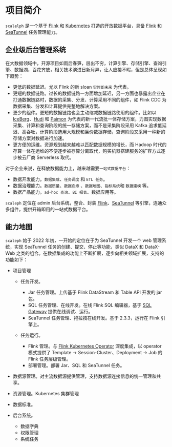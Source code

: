 # 项目简介

`scalelph` 是一个基于 [Flink](https://flink.apache.org/) 和 [Kubernetes](https://kubernetes.io/) 打造的开放数据平台，具备 [Flink](https://flink.apache.org/) 和 [SeaTunnel](https://seatunnel.apache.org/) 任务管理能力。

## 企业级后台管理系统

在大数据领域中，开源项目如雨后春笋，层出不穷，计算引擎、存储引擎、查询引擎、数据湖，百花齐放，相关技术演进日新月异，让人应接不暇，但是总体呈现如下趋势：

- 更低的数据延迟。尤以 Flink 的新 sloan `实时即未来` 为代表。
- 更短的数据链路。过长的数据链路一方面增加延迟，另一方面也暴露出企业在打通数据链路时，数据的采集、分发、计算采用不同的组件，如 Flink CDC 为数据采集、分发和计算提供完整地解决方案。
- 更少的组件。更短的数据链路也会主动缩减数据链路使用的组件。比如以 [IceBerg](https://iceberg.apache.org/)、[Hudi](https://hudi.apache.org/) 和 [Paimon](https://paimon.apache.org/) 为代表的新一代流批一体存储方案，力图实现数据采集、计算和查询阶段的统一存储方案，而不是采集阶段采用 Kafka 追求低延迟、高吞吐，计算阶段选用大规模和廉价数据存储，查询阶段又采用一种新的存储方案对数据进行加速。
- 更方便的运维。资源规划越来越难以匹配数据规模的增长，而 Hadoop 时代的存算一体在运维的不便逐步被存算分离取代，购买机器搭建服务的扩容方式逐步被云厂商 Serverless 取代。

对于企业来说，在释放数据能力上，越来越需要`一站式数据平台`：

- 数据开发能力。`数据集成`、`任务调度` 和 `ETL 任务`。
- 数据治理能力。`数据质量`、`数据血缘` 、`数据地图`、`指标系统`和 `数据建模` 等。
- 数据产品能力。`ad-hoc 查询`、`BI 报表`、数据应用等。

`scaleph` 定位在 admin 后台系统，整合、封装 [Flink](https://flink.apache.org/)、[SeaTunnel](https://seatunnel.apache.org/) 等引擎，连通众多组件，提供开箱即用的一站式数据平台。

## 能力地图

`scaleph` 始于 2022 年初，一开始的定位在于为 SeaTunnel 开发一个 web 管理系统，实现 SeaTunnel 任务的创建、提交、停止等功能，类似 DataX 和 DataX-Web 之类的组合。在数据集成的功能上不断扩展，逐步向相关领域扩展，支持的功能如下：

- 项目管理

  - 任务开发。

    - Jar 任务管理。上传基于 Flink DataStream  和 Table API 开发的 jar 包。
    - SQL 任务管理、在线开发。在线 Flink SQL 编辑器，基于 [SQL Gateway](https://nightlies.apache.org/flink/flink-docs-release-1.18/docs/dev/table/sql-gateway/overview/) 提供在线调试、运行。
    - SeaTunnel 任务管理、拖拉拽在线开发。基于 2.3.3，运行在 Flink 引擎上。

  - 任务运行。
    - Flink 管理。与 [Flink Kubernetes Operator](https://nightlies.apache.org/flink/flink-kubernetes-operator-docs-stable/) 深度集成，以 operator 模式提供了 Template -> Session-Cluster、Deployment -> Job 的 Flink 任务层级管理。 
    - 部署管理。部署 Jar、SQL 和 SeaTunnel 任务。
  
- 数据源管理。对主流数据源提供管理，支持数据源连接信息的统一管理和共享。
- 资源管理。Kubernetes 集群管理
- 数据标准。
- 后台系统。
  - 数据字典
  - 权限管理
  - 系统任务

